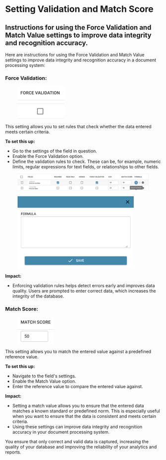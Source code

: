 # Setting Validation and Match Score

## Instructions for using the Force Validation and Match Value settings to improve data integrity and recognition accuracy.

Here are instructions for using the Force Validation and Match Value settings to improve data integrity and recognition accuracy in a document processing system:

### Force Validation:

<figure><img src="../../../../.gitbook/assets/image (118).png" alt="" width="151"><figcaption></figcaption></figure>

This setting allows you to set rules that check whether the data entered meets certain criteria.

**To set this up:**

* Go to the settings of the field in question.
* Enable the Force Validation option.
* Define the validation rules to check. These can be, for example, numeric limits, regular expressions for text fields, or relationships to other fields.

<figure><img src="../../../../.gitbook/assets/image (120).png" alt=""><figcaption></figcaption></figure>

<figure><img src="../../../../.gitbook/assets/image (119).png" alt="" width="375"><figcaption></figcaption></figure>

**Impact:**

* Enforcing validation rules helps detect errors early and improves data quality. Users are prompted to enter correct data, which increases the integrity of the database.



### Match Score:

<figure><img src="../../../../.gitbook/assets/image (121).png" alt="" width="116"><figcaption></figcaption></figure>

This setting allows you to match the entered value against a predefined reference value.

**To set this up:**

* Navigate to the field's settings.
* Enable the Match Value option.
* Enter the reference value to compare the entered value against.

**Impact:**

* Setting a match value allows you to ensure that the entered data matches a known standard or predefined norm. This is especially useful when you want to ensure that the data is consistent and meets certain criteria.
* Using these settings can improve data integrity and recognition accuracy in your document processing system.



You ensure that only correct and valid data is captured, increasing the quality of your database and improving the reliability of your analytics and reports.

